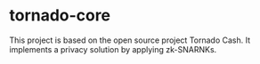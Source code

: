 # tornado-core
This project is based on the open source project Tornado Cash. It implements a privacy solution by applying zk-SNARNKs.
